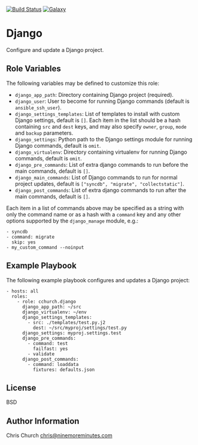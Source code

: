 [![Build Status](http://img.shields.io/travis/cchurch/ansible-role-django.svg)](https://travis-ci.org/cchurch/ansible-role-django)
[![Galaxy](http://img.shields.io/badge/galaxy-cchurch.django-blue.svg)](https://galaxy.ansible.com/list#/roles/)

Django
======

Configure and update a Django project.

Role Variables
--------------

The following variables may be defined to customize this role:

- `django_app_path`: Directory containing Django project (required).
- `django_user`: User to become for running Django commands (default is
  `ansible_ssh_user`).
- `django_settings_templates`: List of templates to install with custom Django
  settings, default is `[]`.  Each item in the list should be a hash containing
  `src` and `dest` keys, and may also specify `owner`, `group`, `mode` and
  `backup` parameters.
- `django_settings`: Python path to the Django settings module for running
  Django commands, default is `omit`.
- `django_virtualenv`: Directory containing virtualenv for running Django
  commands, default is `omit`.
- `django_pre_commands`: List of extra django commands to run before the main
  commands, default is `[]`.
- `django_main_commands`: List of Django commands to run for normal project
  updates, default is `["syncdb", "migrate", "collectstatic"]`.
- `django_post_commands`: List of extra django commands to run after the main
  commands, default is `[]`.

Each item in a list of commands above may be specified as a string with only
the command name or as a hash with a `command` key and any other options
supported by the `django_manage` module, e.g.:

    - syncdb
    - command: migrate
      skip: yes
    - my_custom_command --noinput

Example Playbook
----------------

The following example playbook configures and updates a Django project:

    - hosts: all
      roles:
        - role: cchurch.django
          django_app_path: ~/src
          django_virtualenv: ~/env
          django_settings_templates:
            - src: ./templates/test.py.j2
              dest: ~/src/myproj/settings/test.py
          django_settings: myproj.settings.test
          django_pre_commands:
            - command: test
              failfast: yes
            - validate
          django_post_commands:
            - command: loaddata
              fixtures: defaults.json

License
-------

BSD

Author Information
------------------

Chris Church <chris@ninemoreminutes.com>

